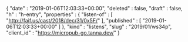 {
  "date" : "2019-01-06T12:03:33+00:00",
  "deleted" : false,
  "draft" : false,
  "h" : "h-entry",
  "properties" : {
    "listen-of" : [ "http://faif.us/cast/2018/dec/31/0x5F/" ],
    "published" : [ "2019-01-06T12:03:33+00:00" ]
  },
  "kind" : "listens",
  "slug" : "2019/01/ws34p",
  "client_id" : "https://micropub-go.tanna.dev/"
}
